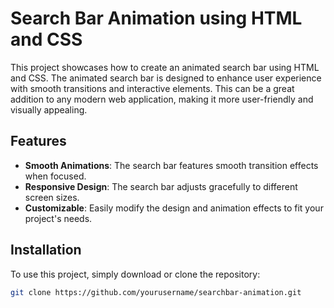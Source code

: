 # Search Bar Animation using HTML and CSS

This project showcases how to create an animated search bar using HTML and CSS. The animated search bar is designed to enhance user experience with smooth transitions and interactive elements. This can be a great addition to any modern web application, making it more user-friendly and visually appealing.

## Features

- **Smooth Animations**: The search bar features smooth transition effects when focused.
- **Responsive Design**: The search bar adjusts gracefully to different screen sizes.
- **Customizable**: Easily modify the design and animation effects to fit your project's needs.

## Installation

To use this project, simply download or clone the repository:

```bash
git clone https://github.com/yourusername/searchbar-animation.git
